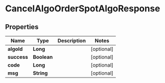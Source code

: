 

# CancelAlgoOrderSpotAlgoResponse


## Properties

| Name | Type | Description | Notes |
|------------ | ------------- | ------------- | -------------|
|**algoId** | **Long** |  |  [optional] |
|**success** | **Boolean** |  |  [optional] |
|**code** | **Long** |  |  [optional] |
|**msg** | **String** |  |  [optional] |



